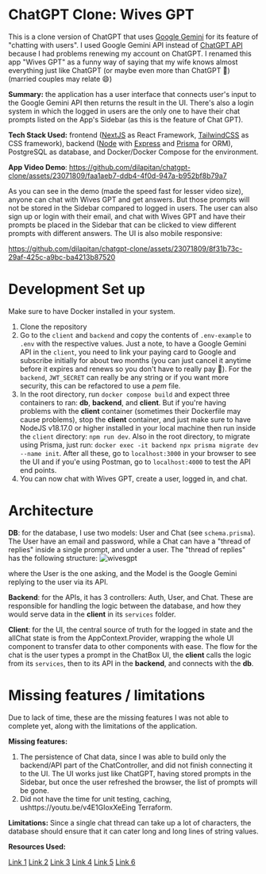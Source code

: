 # ChatGPT Clone: Wives GPT
This is a clone version of ChatGPT that uses [Google Gemini](https://gemini.google.com/) for its feature of "chatting with users". I used Google Gemini API instead of [ChatGPT API](https://platform.openai.com/) because I had problems renewing my account on ChatGPT.
I renamed this app "Wives GPT" as a funny way of saying that my wife knows almost everything just like ChatGPT (or maybe even more than ChatGPT 🤣) (married couples may relate 😄)

**Summary:** the application has a user interface that connects user's input to the Google Gemini API then returns the result in the UI. There's also a login system in which the logged in users are the only one to have their chat prompts listed on the App's Sidebar (as this is the feature of Chat GPT).

**Tech Stack Used:** frontend ([NextJS](https://nextjs.org/) as React Framework, [TailwindCSS](https://tailwindcss.com/) as CSS framework), backend ([Node](https://nodejs.org/en) with [Express](https://expressjs.com/) and [Prisma](https://www.prisma.io/) for ORM), PostgreSQL as database, and Docker/Docker Compose for the environment.

**App Video Demo**:
https://github.com/dilapitan/chatgpt-clone/assets/23071809/faa1aeb7-ddb4-4f0d-947a-b952bf8b79a7

As you can see in the demo (made the speed fast for lesser video size), anyone can chat with Wives GPT and get answers. But those prompts will not be stored in the Sidebar compared to logged in users.
The user can also sign up or login with their email, and chat with Wives GPT and have their prompts be placed in the Sidebar that can be clicked to view different prompts with different answers.
The UI is also mobile responsive:

https://github.com/dilapitan/chatgpt-clone/assets/23071809/8f31b73c-29af-425c-a9bc-ba4213b87520

# Development Set up
Make sure to have Docker installed in your system. 
1. Clone the repository
2. Go to the `client` and `backend` and copy the contents of `.env-example` to `.env` with the respective values. Just a note, to have a Google Gemini API in the `client`, you need to link your paying card to Google and subscribe initially for about two months (you can just cancel it anytime before it expires and renews so you don't have to really pay 🤣). For the `backend`, `JWT_SECRET` can really be any string or if you want more security, this can be refactored to use a _pem_ file.
3. In the root directory, run `docker compose build` and expect three containers to ran: **db**, **backend**, and **client**. But if you're having problems with the **client** container (sometimes their Dockerfile may cause problems), stop the **client** container, and just make sure to have NodeJS v18.17.0 or higher installed in your local machine then run inside the `client` directory: `npm run dev`. Also in the root directory, to migrate using Prisma, just run: `docker exec -it backend npx prisma migrate dev --name init`.
After all these, go to `localhost:3000` in your browser to see the UI and if you'e using Postman, go to `localhost:4000` to test the API end points. 
4. You can now chat with Wives GPT, create a user, logged in, and chat. 

# Architecture
**DB**: for the database, I use two models: User and Chat (see `schema.prisma`). The User have an email and password, while a Chat can have a "thread of replies" inside a single prompt, and under a user. The "thread of replies" has the following structure: 
![wivesgpt](https://github.com/dilapitan/chatgpt-clone/assets/23071809/f0c07530-08a0-419a-afcb-eb744b789071)

where the User is the one asking, and the Model is the Google Gemini replying to the user via its API.

**Backend**: for the APIs, it has 3 controllers: Auth, User, and Chat. These are responsible for handling the logic between the database, and how they would serve data in the **client** in its `services` folder. 

**Client**: for the UI, the central source of truth for the logged in state and the allChat state is from the AppContext.Provider, wrapping the whole UI component to transfer data to other components with ease. The flow for the chat is the user types a prompt in the ChatBox UI, the **client** calls the logic from its `services`, then to its API in the **backend**, and connects with the **db**. 

# Missing features / limitations
Due to lack of time, these are the missing features I was not able to complete yet, along with the limitations of the application.

**Missing features:**
1. The persistence of Chat data, since I was able to build only the backend/API part of the ChatController, and did not finish connecting it to the UI. The UI works just like ChatGPT, having stored prompts in the Sidebar, but once the user refreshed the browser, the list of prompts will be gone. 
2. Did not have the time for unit testing, caching, ushttps://youtu.be/v4E1GIoxXeEing Terraform. 

**Limitations:**
Since a single chat thread can take up a lot of characters, the database should ensure that it can cater long and long lines of string values. 

**Resources Used:**

[Link 1](https://youtu.be/v4E1GIoxXeE)
[Link 2](https://www.youtube.com/watch?v=heXuVxXG5Vo)
[Link 3](https://www.youtube.com/watch?v=Wta5DQv_EfA)
[Link 4](https://www.youtube.com/watch?v=BGoMmUe3oSY)
[Link 5](https://www.youtube.com/watch?v=8MHyu8Mp0aA)
[Link 6](https://www.youtube.com/watch?v=NaqNk2TbeRE)
